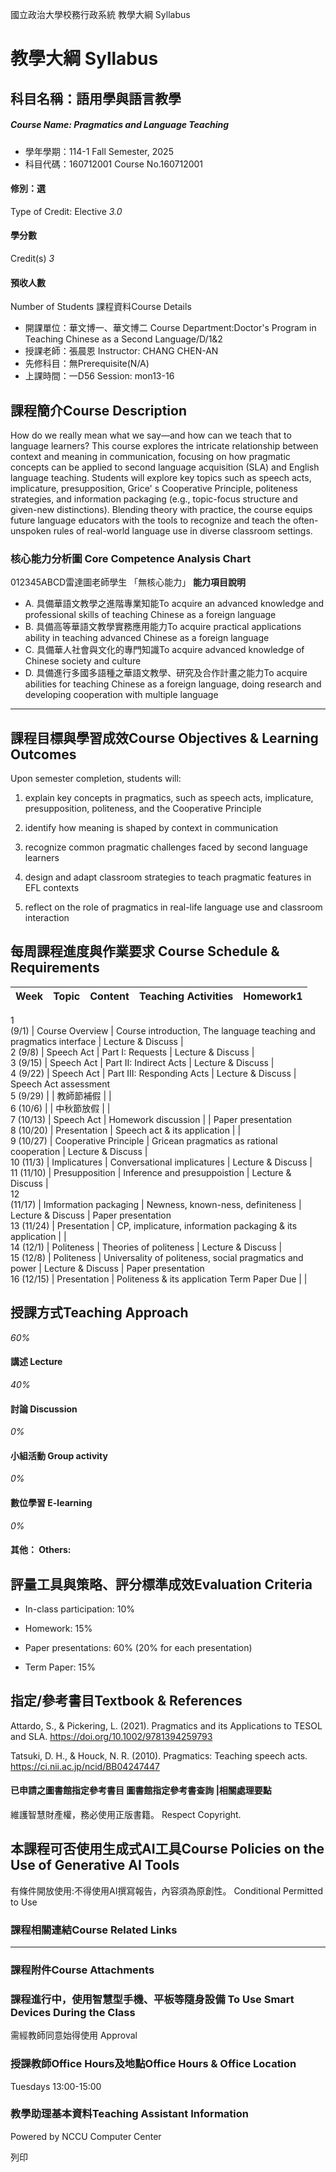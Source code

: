 國立政治大學校務行政系統 教學大綱 Syllabus
# 教學大綱 Syllabus
##  科目名稱：語用學與語言教學
#####  Course Name: Pragmatics and Language Teaching
  * 學年學期：114-1 Fall Semester, 2025 
  * 科目代碼：160712001 Course No.160712001


#### 修別：選
Type of Credit: Elective 
_3.0_
#### 學分數
Credit(s)
_3_
#### 預收人數
Number of Students
課程資料Course Details
  * 開課單位：華文博一、華文博二 Course Department:Doctor's Program in Teaching Chinese as a Second Language/D/1&2 
  * 授課老師：張晨恩 Instructor: CHANG CHEN-AN 
  * 先修科目：無Prerequisite(N/A)
  * 上課時間：一D56 Session: mon13-16 


##  課程簡介Course Description
How do we really mean what we say—and how can we teach that to language learners? This course explores the intricate relationship between context and meaning in communication, focusing on how pragmatic concepts can be applied to second language acquisition (SLA) and English language teaching. Students will explore key topics such as speech acts, implicature, presupposition, Grice' s Cooperative Principle, politeness strategies, and information packaging (e.g., topic-focus structure and given-new distinctions). Blending theory with practice, the course equips future language educators with the tools to recognize and teach the often-unspoken rules of real-world language use in diverse classroom settings. 
###  核心能力分析圖 Core Competence Analysis Chart
012345ABCD雷達圖老師學生
「無核心能力」 
**能力項目說明**
  * A. 具備華語文教學之進階專業知能To acquire an advanced knowledge and professional skills of teaching Chinese as a foreign language
  * B. 具備高等華語文教學實務應用能力To acquire practical applications ability in teaching advanced Chinese as a foreign language
  * C. 具備華人社會與文化的專門知識To acquire advanced knowledge of Chinese society and culture
  * D. 具備進行多國多語種之華語文教學、研究及合作計畫之能力To acquire abilities for teaching Chinese as a foreign language, doing research and developing cooperation with multiple language


* * *
##  課程目標與學習成效Course Objectives & Learning Outcomes 
Upon semester completion, students will: 
  1. explain key concepts in pragmatics, such as speech acts, implicature, presupposition, politeness, and the Cooperative Principle 


  1. identify how meaning is shaped by context in communication 


  1. recognize common pragmatic challenges faced by second language learners 


  1. design and adapt classroom strategies to teach pragmatic features in EFL contexts 


  1. reflect on the role of pragmatics in real-life language use and classroom interaction 


##  每周課程進度與作業要求 Course Schedule & Requirements
Week  |  Topic  |  Content  |  Teaching Activities  |  Homework1   
---|---|---|---|---  
1   
(9/1)  |  Course Overview  |  Course introduction, The language teaching and pragmatics interface  |  Lecture & Discuss  |   
2  (9/8)  |  Speech Act  |  Part I: Requests  |  Lecture & Discuss  |   
3  (9/15)  |  Speech Act  |  Part II: Indirect Acts  |  Lecture & Discuss  |   
4  (9/22)  |  Speech Act  |  Part III: Responding Acts  |  Lecture & Discuss  |  Speech Act assessment   
5  (9/29)  |  |  教師節補假  |  |   
6  (10/6)  |  |  中秋節放假  |  |   
7  (10/13)  |  Speech Act  |  Homework discussion  |  |  Paper presentation   
8  (10/20)  |  Presentation  |  Speech act & its application  |  |   
9  (10/27)  |  Cooperative Principle  |  Gricean pragmatics as rational cooperation  |  Lecture & Discuss  |   
10  (11/3)  |  Implicatures  |  Conversational implicatures  |  Lecture & Discuss  |   
11  (11/10)  |  Presupposition  |  Inference and presuppoistion  |  Lecture & Discuss  |   
12   
(11/17)  |  Imformation packaging  |  Newness, known-ness, definiteness  |  Lecture & Discuss  |  Paper presentation   
13  (11/24)  |  Presentation  |  CP, implicature, information packaging & its application  |  |   
14  (12/1)  |  Politeness  |  Theories of politeness  |  Lecture & Discuss  |   
15  (12/8)  |  Politeness  |  Universality of politeness, social pragmatics and power  |  Lecture & Discuss  |  Paper presentation   
16  (12/15)  |  Presentation  |  Politeness & its application  Term Paper Due  |  |   
##  授課方式Teaching Approach
_60%_
####  講述 Lecture
_40%_
####  討論 Discussion
_0%_
####  小組活動 Group activity
_0%_
####  數位學習 E-learning
_0%_
####  其他： Others:
##  評量工具與策略、評分標準成效Evaluation Criteria
  * In-class participation: 10% 


  * Homework: 15% 


  * Paper presentations: 60% (20% for each presentation) 


  * Term Paper: 15% 


##  指定/參考書目Textbook & References
Attardo, S., & Pickering, L. (2021). Pragmatics and its Applications to TESOL and SLA. https://doi.org/10.1002/9781394259793   

Tatsuki, D. H., & Houck, N. R. (2010). Pragmatics: Teaching speech acts. https://ci.nii.ac.jp/ncid/BB04247447
####  已申請之圖書館指定參考書目  圖書館指定參考書查詢 |相關處理要點
維護智慧財產權，務必使用正版書籍。 Respect Copyright.
##  本課程可否使用生成式AI工具Course Policies on the Use of Generative AI Tools
有條件開放使用:不得使用AI撰寫報告，內容須為原創性。 Conditional Permitted to Use 
###  課程相關連結Course Related Links
* * *
###  課程附件Course Attachments
###  課程進行中，使用智慧型手機、平板等隨身設備 To Use Smart Devices During the Class
需經教師同意始得使用  Approval
###  授課教師Office Hours及地點Office Hours & Office Location
Tuesdays 13:00-15:00
###  教學助理基本資料Teaching Assistant Information
Powered by NCCU Computer Center
  
列印

